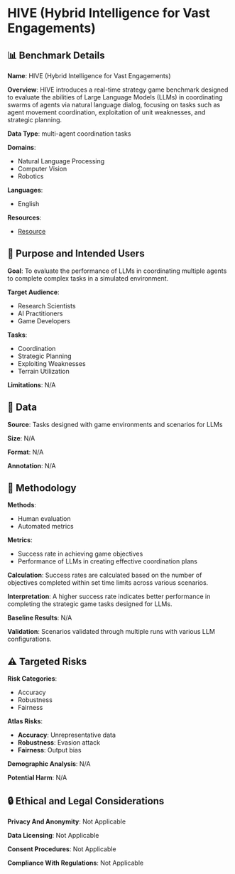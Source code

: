 # HIVE (Hybrid Intelligence for Vast Engagements)

## 📊 Benchmark Details

**Name**: HIVE (Hybrid Intelligence for Vast Engagements)

**Overview**: HIVE introduces a real-time strategy game benchmark designed to evaluate the abilities of Large Language Models (LLMs) in coordinating swarms of agents via natural language dialog, focusing on tasks such as agent movement coordination, exploitation of unit weaknesses, and strategic planning.

**Data Type**: multi-agent coordination tasks

**Domains**:
- Natural Language Processing
- Computer Vision
- Robotics

**Languages**:
- English

**Resources**:
- [Resource](https://hive.syrkis.com)

## 🎯 Purpose and Intended Users

**Goal**: To evaluate the performance of LLMs in coordinating multiple agents to complete complex tasks in a simulated environment.

**Target Audience**:
- Research Scientists
- AI Practitioners
- Game Developers

**Tasks**:
- Coordination
- Strategic Planning
- Exploiting Weaknesses
- Terrain Utilization

**Limitations**: N/A

## 💾 Data

**Source**: Tasks designed with game environments and scenarios for LLMs

**Size**: N/A

**Format**: N/A

**Annotation**: N/A

## 🔬 Methodology

**Methods**:
- Human evaluation
- Automated metrics

**Metrics**:
- Success rate in achieving game objectives
- Performance of LLMs in creating effective coordination plans

**Calculation**: Success rates are calculated based on the number of objectives completed within set time limits across various scenarios.

**Interpretation**: A higher success rate indicates better performance in completing the strategic game tasks designed for LLMs.

**Baseline Results**: N/A

**Validation**: Scenarios validated through multiple runs with various LLM configurations.

## ⚠️ Targeted Risks

**Risk Categories**:
- Accuracy
- Robustness
- Fairness

**Atlas Risks**:
- **Accuracy**: Unrepresentative data
- **Robustness**: Evasion attack
- **Fairness**: Output bias

**Demographic Analysis**: N/A

**Potential Harm**: N/A

## 🔒 Ethical and Legal Considerations

**Privacy And Anonymity**: Not Applicable

**Data Licensing**: Not Applicable

**Consent Procedures**: Not Applicable

**Compliance With Regulations**: Not Applicable
